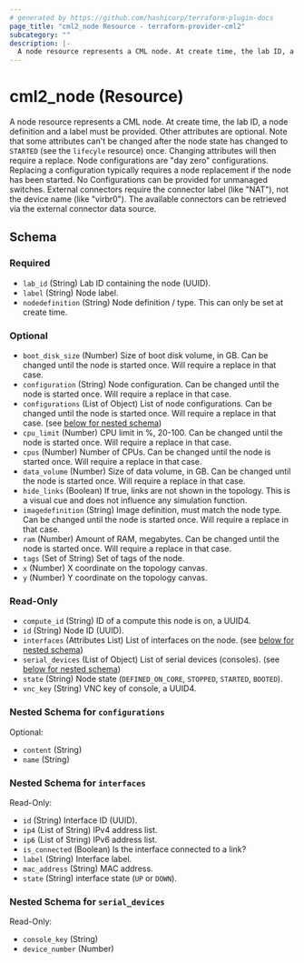 ```yaml
---
# generated by https://github.com/hashicorp/terraform-plugin-docs
page_title: "cml2_node Resource - terraform-provider-cml2"
subcategory: ""
description: |-
  A node resource represents a CML node. At create time, the lab ID, a node definition and a label must be provided.  Other attributes are optional.  Note that some attributes can't be changed after the node state has changed to STARTED (see the lifecyle resource) once. Changing attributes will then require a replace.  Node configurations are "day zero" configurations. Replacing a configuration typically requires a node replacement if the node has been started.  No Configurations can be provided for unmanaged switches. External connectors require the connector label (like "NAT"), not the device name (like "virbr0"). The available connectors can be retrieved via the external connector data source.
---
```


# cml2_node (Resource)

A node resource represents a CML node. At create time, the lab ID, a node definition and a label must be provided.  Other attributes are optional.  Note that some attributes can't be changed after the node state has changed to `STARTED` (see the `lifecyle` resource) once. Changing attributes will then require a replace.  Node configurations are "day zero" configurations. Replacing a configuration typically requires a node replacement if the node has been started.  No Configurations can be provided for unmanaged switches. External connectors require the connector label (like "NAT"), not the device name (like "virbr0"). The available connectors can be retrieved via the external connector data source.



<!-- schema generated by tfplugindocs -->
## Schema

### Required

- `lab_id` (String) Lab ID containing the node (UUID).
- `label` (String) Node label.
- `nodedefinition` (String) Node definition / type. This can only be set at create time.

### Optional

- `boot_disk_size` (Number) Size of boot disk volume, in GB. Can be changed until the node is started once. Will require a replace in that case.
- `configuration` (String) Node configuration. Can be changed until the node is started once. Will require a replace in that case.
- `configurations` (List of Object) List of node configurations. Can be changed until the node is started once. Will require a replace in that case. (see [below for nested schema](#nestedatt--configurations))
- `cpu_limit` (Number) CPU limit in %, 20-100. Can be changed until the node is started once. Will require a replace in that case.
- `cpus` (Number) Number of CPUs. Can be changed until the node is started once. Will require a replace in that case.
- `data_volume` (Number) Size of data volume, in GB. Can be changed until the node is started once. Will require a replace in that case.
- `hide_links` (Boolean) If true, links are not shown in the topology. This is a visual cue and does not influence any simulation function.
- `imagedefinition` (String) Image definition, must match the node type. Can be changed until the node is started once. Will require a replace in that case.
- `ram` (Number) Amount of RAM, megabytes. Can be changed until the node is started once. Will require a replace in that case.
- `tags` (Set of String) Set of tags of the node.
- `x` (Number) X coordinate on the topology canvas.
- `y` (Number) Y coordinate on the topology canvas.

### Read-Only

- `compute_id` (String) ID of a compute this node is on, a UUID4.
- `id` (String) Node ID (UUID).
- `interfaces` (Attributes List) List of interfaces on the node. (see [below for nested schema](#nestedatt--interfaces))
- `serial_devices` (List of Object) List of serial devices (consoles). (see [below for nested schema](#nestedatt--serial_devices))
- `state` (String) Node state (`DEFINED_ON_CORE`, `STOPPED`, `STARTED`, `BOOTED`).
- `vnc_key` (String) VNC key of console, a UUID4.

<a id="nestedatt--configurations"></a>
### Nested Schema for `configurations`

Optional:

- `content` (String)
- `name` (String)


<a id="nestedatt--interfaces"></a>
### Nested Schema for `interfaces`

Read-Only:

- `id` (String) Interface ID (UUID).
- `ip4` (List of String) IPv4 address list.
- `ip6` (List of String) IPv6 address list.
- `is_connected` (Boolean) Is the interface connected to a link?
- `label` (String) Interface label.
- `mac_address` (String) MAC address.
- `state` (String) interface state (`UP` or `DOWN`).


<a id="nestedatt--serial_devices"></a>
### Nested Schema for `serial_devices`

Read-Only:

- `console_key` (String)
- `device_number` (Number)
